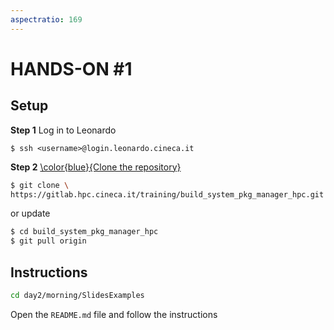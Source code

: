 ```yaml
---
aspectratio: 169
---
```



# HANDS-ON #1

## Setup

**Step 1** Log in to Leonardo

```shell
$ ssh <username>@login.leonardo.cineca.it
```

**Step 2** [\color{blue}{Clone the repository}](https://gitlab.hpc.cineca.it/training/build_system_pkg_manager_hpc.git)

```{.bash style=bashstyle}
$ git clone \ 
https://gitlab.hpc.cineca.it/training/build_system_pkg_manager_hpc.git
```

or update 

```{.bash style=bashstyle}
$ cd build_system_pkg_manager_hpc 
$ git pull origin 
```

## Instructions

```{.bash style=bashstyle}
cd day2/morning/SlidesExamples
```

Open the `README.md` file and follow the instructions
